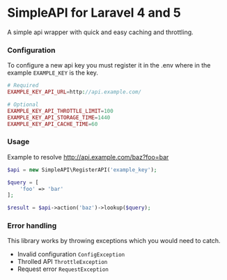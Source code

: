 SimpleAPI for Laravel 4 and 5
==============

A simple api wrapper with quick and easy caching and throttling.

### Configuration

To configure a new api key you must register it in the .env where in the example `EXAMPLE_KEY` is the key.

```php
# Required 
EXAMPLE_KEY_API_URL=http://api.example.com/

# Optional
EXAMPLE_KEY_API_THROTTLE_LIMIT=100
EXAMPLE_KEY_API_STORAGE_TIME=1440
EXAMPLE_KEY_API_CACHE_TIME=60
```

### Usage

Example to resolve http://api.example.com/baz?foo=bar

```php
$api = new SimpleAPI\RegisterAPI('example_key');

$query = [
	'foo' => 'bar'
];

$result = $api->action('baz')->lookup($query);
```

### Error handling

This library works by throwing exceptions which you would need to catch.

- Invalid configuration `ConfigException`
- Throlled API `ThrottleException`
- Request error `RequestException`